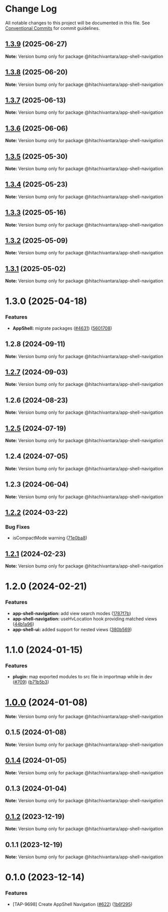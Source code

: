 # Change Log

All notable changes to this project will be documented in this file.
See [Conventional Commits](https://conventionalcommits.org) for commit guidelines.

## [1.3.9](https://github.com/lumada-design/hv-uikit-react/compare/@hitachivantara/app-shell-navigation@1.3.8...@hitachivantara/app-shell-navigation@1.3.9) (2025-06-27)

**Note:** Version bump only for package @hitachivantara/app-shell-navigation

## [1.3.8](https://github.com/lumada-design/hv-uikit-react/compare/@hitachivantara/app-shell-navigation@1.3.7...@hitachivantara/app-shell-navigation@1.3.8) (2025-06-20)

**Note:** Version bump only for package @hitachivantara/app-shell-navigation

## [1.3.7](https://github.com/lumada-design/hv-uikit-react/compare/@hitachivantara/app-shell-navigation@1.3.6...@hitachivantara/app-shell-navigation@1.3.7) (2025-06-13)

**Note:** Version bump only for package @hitachivantara/app-shell-navigation

## [1.3.6](https://github.com/lumada-design/hv-uikit-react/compare/@hitachivantara/app-shell-navigation@1.3.5...@hitachivantara/app-shell-navigation@1.3.6) (2025-06-06)

**Note:** Version bump only for package @hitachivantara/app-shell-navigation

## [1.3.5](https://github.com/lumada-design/hv-uikit-react/compare/@hitachivantara/app-shell-navigation@1.3.4...@hitachivantara/app-shell-navigation@1.3.5) (2025-05-30)

**Note:** Version bump only for package @hitachivantara/app-shell-navigation

## [1.3.4](https://github.com/lumada-design/hv-uikit-react/compare/@hitachivantara/app-shell-navigation@1.3.3...@hitachivantara/app-shell-navigation@1.3.4) (2025-05-23)

**Note:** Version bump only for package @hitachivantara/app-shell-navigation

## [1.3.3](https://github.com/lumada-design/hv-uikit-react/compare/@hitachivantara/app-shell-navigation@1.3.2...@hitachivantara/app-shell-navigation@1.3.3) (2025-05-16)

**Note:** Version bump only for package @hitachivantara/app-shell-navigation

## [1.3.2](https://github.com/lumada-design/hv-uikit-react/compare/@hitachivantara/app-shell-navigation@1.3.1...@hitachivantara/app-shell-navigation@1.3.2) (2025-05-09)

**Note:** Version bump only for package @hitachivantara/app-shell-navigation

## [1.3.1](https://github.com/lumada-design/hv-uikit-react/compare/@hitachivantara/app-shell-navigation@1.3.0...@hitachivantara/app-shell-navigation@1.3.1) (2025-05-02)

**Note:** Version bump only for package @hitachivantara/app-shell-navigation

# 1.3.0 (2025-04-18)

### Features

- **AppShell:** migrate packages ([#4631](https://github.com/lumada-design/hv-uikit-react/issues/4631)) ([5601708](https://github.com/lumada-design/hv-uikit-react/commit/560170844dcc962308a6945f40a9e7c13e131a39))

## 1.2.8 (2024-09-11)

**Note:** Version bump only for package @hitachivantara/app-shell-navigation

## [1.2.7](https://github.com/lumada-design/hv-app-shell/compare/@hitachivantara/app-shell-navigation@1.2.6...@hitachivantara/app-shell-navigation@1.2.7) (2024-09-03)

**Note:** Version bump only for package @hitachivantara/app-shell-navigation

## 1.2.6 (2024-08-23)

**Note:** Version bump only for package @hitachivantara/app-shell-navigation

## [1.2.5](https://github.com/lumada-design/hv-app-shell/compare/@hitachivantara/app-shell-navigation@1.2.4...@hitachivantara/app-shell-navigation@1.2.5) (2024-07-19)

**Note:** Version bump only for package @hitachivantara/app-shell-navigation

## 1.2.4 (2024-07-05)

**Note:** Version bump only for package @hitachivantara/app-shell-navigation

## 1.2.3 (2024-06-04)

**Note:** Version bump only for package @hitachivantara/app-shell-navigation

## [1.2.2](https://github.com/lumada-design/hv-app-shell/compare/@hitachivantara/app-shell-navigation@1.2.1...@hitachivantara/app-shell-navigation@1.2.2) (2024-03-22)

### Bug Fixes

- isCompactMode warning ([71e0ba8](https://github.com/lumada-design/hv-app-shell/commit/71e0ba86175a8ddce9f02a2afa456343a34d4aaa))

## [1.2.1](https://github.com/lumada-design/hv-app-shell/compare/@hitachivantara/app-shell-navigation@1.2.0...@hitachivantara/app-shell-navigation@1.2.1) (2024-02-23)

**Note:** Version bump only for package @hitachivantara/app-shell-navigation

# 1.2.0 (2024-02-21)

### Features

- **app-shell-navigation:** add view search modes ([1787f7b](https://github.com/lumada-design/hv-app-shell/commit/1787f7b33eb7053ef69f37e8761a18271ed6a57c))
- **app-shell-navigation:** useHvLocation hook providing matched views ([44b1a96](https://github.com/lumada-design/hv-app-shell/commit/44b1a96ee1a99876055488526cf10185ee4494e9))
- **app-shell-ui:** added support for nested views ([380b569](https://github.com/lumada-design/hv-app-shell/commit/380b56975078167530e740901e49fc8ab1e68da1))

# 1.1.0 (2024-01-15)

### Features

- **plugin:** map exported modules to src file in importmap while in dev ([#709](https://github.com/lumada-design/hv-app-shell/issues/709)) ([b71b5b3](https://github.com/lumada-design/hv-app-shell/commit/b71b5b32ffea80567ce2145a50287ab0d42fc5e9))

# [1.0.0](https://github.com/lumada-design/hv-app-shell/compare/@hitachivantara/app-shell-navigation@0.1.5...@hitachivantara/app-shell-navigation@1.0.0) (2024-01-08)

**Note:** Version bump only for package @hitachivantara/app-shell-navigation

## 0.1.5 (2024-01-08)

**Note:** Version bump only for package @hitachivantara/app-shell-navigation

## [0.1.4](https://github.com/lumada-design/hv-app-shell/compare/@hitachivantara/app-shell-navigation@0.1.3...@hitachivantara/app-shell-navigation@0.1.4) (2024-01-05)

**Note:** Version bump only for package @hitachivantara/app-shell-navigation

## 0.1.3 (2024-01-04)

**Note:** Version bump only for package @hitachivantara/app-shell-navigation

## [0.1.2](https://github.com/lumada-design/hv-app-shell/compare/@hitachivantara/app-shell-navigation@0.1.1...@hitachivantara/app-shell-navigation@0.1.2) (2023-12-19)

**Note:** Version bump only for package @hitachivantara/app-shell-navigation

## 0.1.1 (2023-12-19)

**Note:** Version bump only for package @hitachivantara/app-shell-navigation

# 0.1.0 (2023-12-14)

### Features

- [TAP-9698] Create AppShell Navigation ([#622](https://github.com/lumada-design/hv-app-shell/issues/622)) ([1b6f295](https://github.com/lumada-design/hv-app-shell/commit/1b6f295078c12da288a4162c4b5e6dd98269ee1a))
